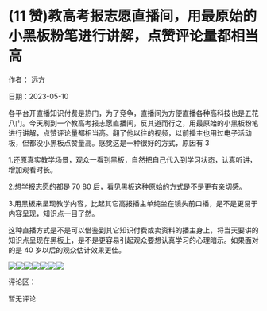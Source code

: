 
# (11 赞)教高考报志愿直播间，用最原始的小黑板粉笔进行讲解，点赞评论量都相当高

作者：  远方

日期：2023-05-10

各平台开直播知识付费是热门，为了竞争，直播间为方便直播各种高科技也是五花八门。今天刷到一个教高考报志愿直播间，反其道而行之，用最原始的小黑板粉笔进行讲解，点赞评论量都相当高。翻了他以往的视频，以前播主也用过电子活动板，但都没小黑板点赞量高。感觉这是一种很好的方式，原因有 3

1.还原真实教学场景，观众一看到黑板，自然把自己代入到学习状态，认真听讲，增加观看时长。

2.想学报志愿的都是 70 80 后，看见黑板这种原始的方式是不是更有亲切感。

3.用黑板来呈现教学内容，比起其它高报播主单纯坐在镜头前口播，是不是更易于内容呈现，知识点一目了然。

这种直播方式是不是可以借鉴到其它知识付费或卖资料的播主身上，将当天要讲的知识点呈现在黑板上，是不是更容易引起观众要想认真学习的心理暗示。如果面对的是 40 岁以后的观众估计效果更佳。

![](img/gaokao-xiangguan_1228.png)![](img/gaokao-xiangguan_1233.png)![](img/gaokao-xiangguan_1238.png)![](img/gaokao-xiangguan_1243.png)![](img/gaokao-xiangguan_1248.png)![](img/gaokao-xiangguan_1253.png)![](img/gaokao-xiangguan_1258.png)

评论区：

暂无评论
